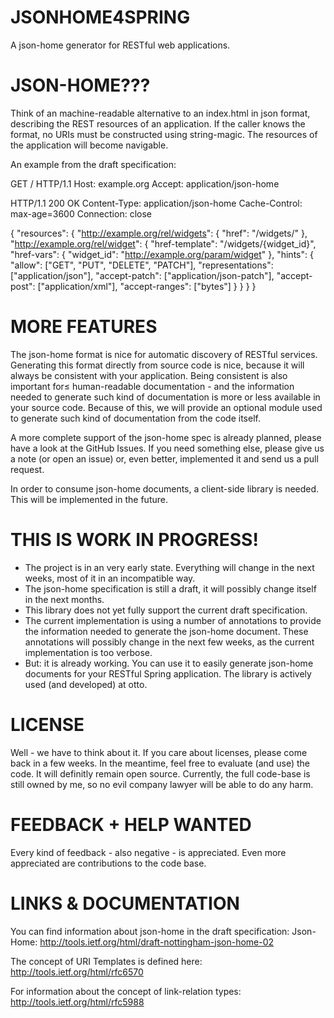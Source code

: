 JSONHOME4SPRING
===============

A json-home generator for RESTful web applications.

JSON-HOME???
============

Think of an machine-readable alternative to an index.html in json format, describing the REST resources of an
application. If the caller knows the format, no URIs must be constructed using string-magic. The resources
of the application will become navigable.

An example from the draft specification:

   GET / HTTP/1.1
   Host: example.org
   Accept: application/json-home

   HTTP/1.1 200 OK
   Content-Type: application/json-home
   Cache-Control: max-age=3600
   Connection: close

   {
     "resources": {
       "http://example.org/rel/widgets": {
         "href": "/widgets/"
       },
       "http://example.org/rel/widget": {
         "href-template": "/widgets/{widget_id}",
         "href-vars": {
           "widget_id": "http://example.org/param/widget"
         },
         "hints": {
           "allow": ["GET", "PUT", "DELETE", "PATCH"],
           "representations": ["application/json"],
           "accept-patch": ["application/json-patch"],
           "accept-post": ["application/xml"],
           "accept-ranges": ["bytes"]
         }
       }
     }
   }

MORE FEATURES
=============

The json-home format is nice for automatic discovery of RESTful services. Generating this format directly from source
code is nice, because it will always be consistent with your application. Being consistent is also important for≤
human-readable documentation - and the information needed to generate such kind of documentation is more or less
available in your source code. Because of this, we will provide an optional module used to generate such kind of
documentation from the code itself.

A more complete support of the json-home spec is already planned, please have a look at the GitHub Issues. If you
need something else, please give us a note (or open an issue) or, even better, implemented it and send us a pull
request.

In order to consume json-home documents, a client-side library is needed. This will be implemented in the future.

THIS IS WORK IN PROGRESS!
=========================

* The project is in an very early state. Everything will change in the next weeks, most of it in an incompatible way.
* The json-home specification is still a draft, it will possibly change itself in the next months.
* This library does not yet fully support the current draft specification.
* The current implementation is using a number of annotations to provide the information needed to generate the
json-home document. These annotations will possibly change in the next few weeks, as the current implementation is
too verbose.
* But: it is already working. You can use it to easily generate json-home documents for your RESTful Spring application.
The library is actively used (and developed) at otto.

LICENSE
=======

Well - we have to think about it. If you care about licenses, please come back in a few weeks. In the meantime, feel
free to evaluate (and use) the code. It will definitly remain open source. Currently, the full code-base is still owned
by me, so no evil company lawyer will be able to do any harm.

FEEDBACK + HELP WANTED
======================

Every kind of feedback - also negative - is appreciated. Even more appreciated are contributions to the code base.

LINKS & DOCUMENTATION
=====================

You can find information about json-home in the draft specification:
Json-Home: http://tools.ietf.org/html/draft-nottingham-json-home-02

The concept of URI Templates is defined here:
http://tools.ietf.org/html/rfc6570

For information about the concept of link-relation types:
http://tools.ietf.org/html/rfc5988
